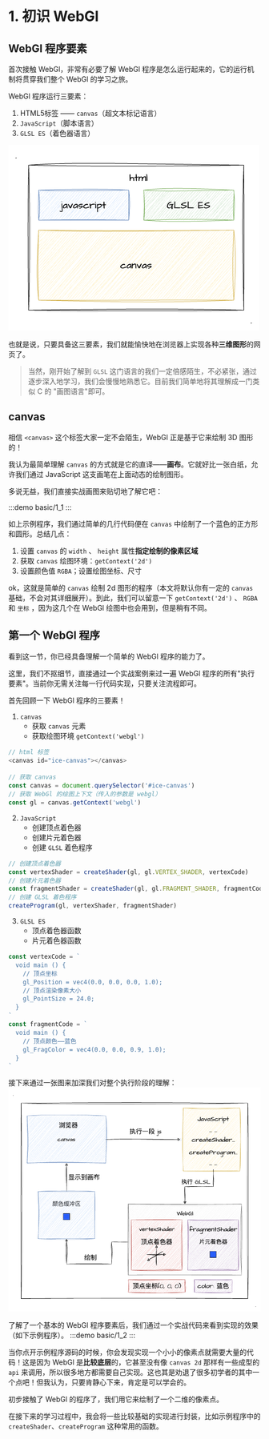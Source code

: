 # 1. 初识 WebGl

## WebGl 程序要素

首次接触 WebGl，非常有必要了解 WebGl 程序是怎么运行起来的，它的运行机制将贯穿我们整个 WebGl 的学习之旅。

WebGl 程序运行三要素：
1. HTML5标签 —— `canvas`（超文本标记语言）
2. `JavaScript`（脚本语言）
3. `GLSL ES`（着色器语言）

![1.1](../../public/images/second/1.1.png)

也就是说，只要具备这三要素，我们就能愉快地在浏览器上实现各种**三维图形**的网页了。

> 当然，刚开始了解到 `GLSL` 这门语言的我们一定倍感陌生，不必紧张，通过逐步深入地学习，我们会慢慢地熟悉它。目前我们简单地将其理解成一门类似 C 的 "画图语言"即可。

## canvas

相信 `<canvas>` 这个标签大家一定不会陌生，WebGl 正是基于它来绘制 3D 图形的！

我认为最简单理解 `canvas` 的方式就是它的直译——**画布**。它就好比一张白纸，允许我们通过 JavaScript 这支画笔在上面动态的绘制图形。

多说无益，我们直接实战画图来贴切地了解它吧：

:::demo 
basic/1_1
:::

如上示例程序，我们通过简单的几行代码便在 `canvas` 中绘制了一个蓝色的正方形和圆形。总结几点：
1. 设置 `canvas` 的 `width` 、 `height` 属性**指定绘制的像素区域**
2. 获取 `canvas` 绘图环境：`getContext('2d')`
3. 设置颜色值 `RGBA`；设置绘图坐标、尺寸

ok，这就是简单的 `canvas` 绘制 2d 图形的程序（本文将默认你有一定的 `canvas` 基础，不会对其详细展开）。到此，我们可以留意一下 `getContext('2d')` 、 `RGBA` 和 `坐标` ，因为这几个在 WebGl 绘图中也会用到，但是稍有不同。

## 第一个 WebGl 程序

看到这一节，你已经具备理解一个简单的 WebGl 程序的能力了。

这里，我们不抠细节，直接通过一个实战案例来过一遍 WebGl 程序的所有"执行要素"。当前你无需关注每一行代码实现，只要关注流程即可。

首先回顾一下 WebGl 程序的三要素！
1. `canvas`
   - 获取 `canvas` 元素
   - 获取绘图环境 `getContext('webgl')`
```js
// html 标签
<canvas id="ice-canvas"></canvas>

// 获取 canvas 
const canvas = document.querySelector('#ice-canvas')
// 获取 WebGl 的绘图上下文（传入的参数是 webgl）
const gl = canvas.getContext('webgl')
```
2. `JavaScript`
   - 创建顶点着色器
   - 创建片元着色器
   - 创建 `GLSL` 着色程序
```js
// 创建顶点着色器
const vertexShader = createShader(gl, gl.VERTEX_SHADER, vertexCode)
// 创建片元着色器
const fragmentShader = createShader(gl, gl.FRAGMENT_SHADER, fragmentCode)
// 创建 GLSL 着色程序
createProgram(gl, vertexShader, fragmentShader)
```
3. `GLSL ES`
   - 顶点着色器函数
   - 片元着色器函数
```js
const vertexCode = `
  void main () {
    // 顶点坐标
    gl_Position = vec4(0.0, 0.0, 0.0, 1.0);
    // 顶点渲染像素大小
    gl_PointSize = 24.0;
  }
`
const fragmentCode = `
  void main () {
    // 顶点颜色——蓝色
    gl_FragColor = vec4(0.0, 0.0, 0.9, 1.0);
  }
`
```

接下来通过一张图来加深我们对整个执行阶段的理解：
![1.2](../../public/images/second/1.2.png)

了解了一个基本的 WebGl 程序要素后，我们通过一个实战代码来看到实现的效果（如下示例程序）。
:::demo
basic/1_2
:::

当你点开示例程序源码的时候，你会发现实现一个小小的像素点就需要大量的代码！这是因为 WebGl 是**比较底层**的，它甚至没有像 `canvas 2d` 那样有一些成型的 `api` 来调用，所以很多地方都需要自己实现。这也其是劝退了很多初学者的其中一个点吧！但我认为，只要肯静心下来，肯定是可以学会的。

初步接触了 WebGl 的程序了，我们用它来绘制了一个二维的像素点。

在接下来的学习过程中，我会将一些比较基础的实现进行封装，比如示例程序中的 `createShader`、`createProgram` 这种常用的函数。
